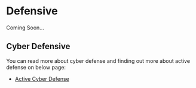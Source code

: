 
# Defensive

Coming Soon...

## Cyber Defensive

You can read more about cyber defense and finding out more about active defense on below page:

- [Active Cyber Defense](/Defensive/active_defense.md)
